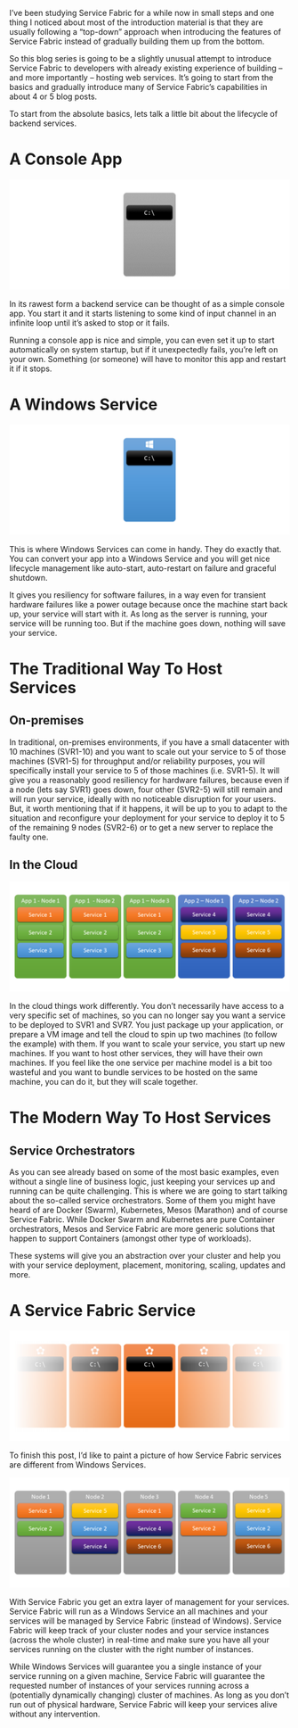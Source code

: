I’ve been studying Service Fabric for a while now in small steps and one thing I noticed about most of the introduction material is that they are usually following a “top-down” approach when introducing the features of Service Fabric instead of gradually building them up from the bottom.

So this blog series is going to be a slightly unusual attempt to introduce Service Fabric to developers with already existing experience of building – and more importantly – hosting web services. It’s going to start from the basics and gradually introduce many of Service Fabric’s capabilities in about 4 or 5 blog posts.

To start from the absolute basics, lets talk a little bit about the lifecycle of backend services.

# A Console App

![Alt](images/console-app.png)

In its rawest form a backend service can be thought of as a simple console app. You start it and it starts listening to some kind of input channel in an infinite loop until it’s asked to stop or it fails.

Running a console app is nice and simple, you can even set it up to start automatically on system startup, but if it unexpectedly fails, you’re left on your own. Something (or someone) will have to monitor this app and restart it if it stops.

# A Windows Service

![Alt](images/windows-service.png)

This is where Windows Services can come in handy. They do exactly that. You can convert your app into a Windows Service and you will get nice lifecycle management like auto-start, auto-restart on failure and graceful shutdown.

It gives you resiliency for software failures, in a way even for transient hardware failures like a power outage because once the machine start back up, your service will start with it. As long as the server is running, your service will be running too. But if the machine goes down, nothing will save your service.

# The Traditional Way To Host Services 
## On-premises

In traditional, on-premises environments, if you have a small datacenter with 10 machines (SVR1-10) and you want to scale out your service to 5 of those machines (SVR1-5) for throughput and/or reliability purposes, you will specifically install your service to 5 of those machines (i.e. SVR1-5). It will give you a reasonably good resiliency for hardware failures, because even if a node (lets say SVR1) goes down, four other (SVR2-5) will still remain and will run your service, ideally with no noticeable disruption for your users. But, it worth mentioning that if it happens, it will be up to you to adapt to the situation and reconfigure your deployment for your service to deploy it to 5 of the remaining 9 nodes (SVR2-6) or to get a new server to replace the faulty one.

## In the Cloud

![Alt](images/cloud.png)

In the cloud things work differently. You don’t necessarily have access to a very specific set of machines, so you can no longer say you want a service to be deployed to SVR1 and SVR7. You just package up your application, or prepare a VM image and tell the cloud to spin up two machines (to follow the example) with them. If you want to scale your service, you start up new machines. If you want to host other services, they will have their own machines. If you feel like the one service per machine model is a bit too wasteful and you want to bundle services to be hosted on the same machine, you can do it, but they will scale together.

# The Modern Way To Host Services 
## Service Orchestrators

As you can see already based on some of the most basic examples, even without a single line of business logic, just keeping your services up and running can be quite challenging. This is where we are going to start talking about the so-called service orchestrators. Some of them you might have heard of are Docker (Swarm), Kubernetes, Mesos (Marathon) and of course Service Fabric. While Docker Swarm and Kubernetes are pure Container orchestrators, Mesos and Service Fabric are more generic solutions that happen to support Containers (amongst other type of workloads).

These systems will give you an abstraction over your cluster and help you with your service deployment, placement, monitoring, scaling, updates and more.

# A Service Fabric Service

![Alt](images/service-fabric.png)

To finish this post, I’d like to paint a picture of how Service Fabric services are different from Windows Services.

![Alt](images/service-fabric-2.png)

With Service Fabric you get an extra layer of management for your services. Service Fabric will run as a Windows Service an all machines and your services will be managed by Service Fabric (instead of Windows). Service Fabric will keep track of your cluster nodes and your service instances (across the whole cluster) in real-time and make sure you have all your services running on the cluster with the right number of instances.

While Windows Services will guarantee you a single instance of your service running on a given machine, Service Fabric will guarantee the requested number of instances of your services running across a (potentially dynamically changing) cluster of machines. As long as you don’t run out of physical hardware, Service Fabric will keep your services alive without any intervention.